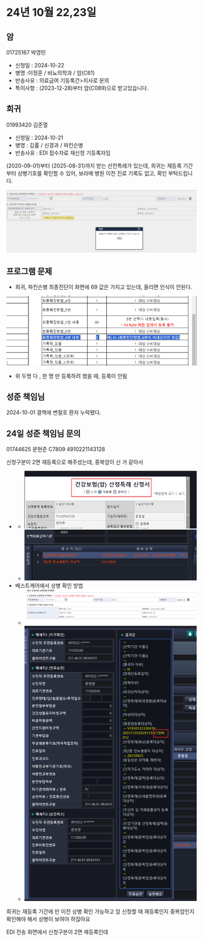 








# 24년 10월 22,23일
## 암
01725167 박영민
- 신청일 : 2024-10-22
- 병명 :이정훈 / 비뇨의학과 / 암(C61)
- 반송사유 : 의료급여 기등록건>지사로 문의
- 특이사항 : (2023-12-28)부터 암(C089)으로 받고있습니다. 

## 희귀
01993420 김준열
- 신청일 : 2024-10-21
- 병명 : 김률 / 신경과 / 파킨슨병
- 반송사유 : EDI 접수자료 재신청 기등록자임

(2020-09-01)부터 (2025-08-31)까지 받는 산전특례가 있는데, 희귀는 재등록 기간부터 상병기호를 확인할 수 있어, 보라매 병원 이전 진료 기록도 없고, 확인 부탁드립니다.

![alt text](image-1.png)




## 프로그램 문제
 

- 희귀, 파킨슨병 최종진단이 화면에 69 값은 가지고 있는데, 올리면 인식이 안된다.

![alt text](image.png)

- 위 두명 다 , 한 명 만 등록하려 했을 때, 등록이 안됨




## 성준 책임님

2024-10-01 결핵에 변철호 환자 누락됐다.



## 24일 성준 책임님 문의


01744625 문현준
C7809
4910221143128

신청구분이 2면
재등록으로 해주셨는데, 중복암이 신 거 같아서

- 
    - ![alt text](image-2.png)
    - ![alt text](image-3.png)
- 베스트케어에서 상병 확인 방법
    - ![alt text](image-5.png)
    - ![alt text](image-4.png)



희귀는 재등록 기간에 만 이전 상병 확인 가능하고 암 신청할 때 재등록인지 중복암인지 확인해야 해서 상병이 보여야 하잖아요


EDI 전송 화면에서 신청구분이 2면 재등록인데